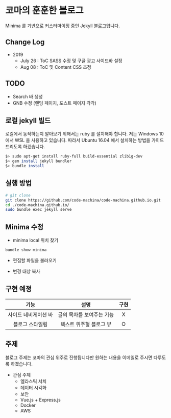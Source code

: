 # 코마의 훈훈한 블로그

Minima 를 기반으로 커스터마이징 중인 Jekyll 블로그입니다.

## Change Log

- 2019
  - July 26 : ToC SASS 수정 및 구글 광고 사이드바 설정
  - Aug 08 : ToC 및 Content CSS 조정

## TODO

- Search 바 생성
- GNB 수정 (랜딩 페이지, 포스트 페이지 각각)

## 로컬 jekyll 빌드

로컬에서 동작하는지 알아보기 위해서는 ruby 를 설치해야 합니다. 저는 Windows 10 에서 WSL 을 사용하고 있습니다. 따라서 Ubuntu 16.04 에서 설치하는 방법을 가이드 드리도록 하겠습니다.

```bash
$> sudo apt-get install ruby-full build-essential zlib1g-dev
$> gem install jekyll bundler
$> bundle install
```

## 실행 방법

```bash
# git clone
git clone https://github.com/code-machina/code-machina.github.io.git
cd ./code-machina.github.io/
sudo bundle exec jekyll serve
```

## Minima 수정

- minima local 위치 찾기

```bash
bundle show minima
```

- 편집할 파일을 불러오기


- 변경 대상 복사


## 구현 예정

|기능|설명|구현|
|:---:|:---:|:---:|
|사이드 네비게이션 바| 글의 목차를 보여주는 기능| X |
|블로그 스타일링| 텍스트 위주형 블로그 뷰 | O |

## 주제

블로그 주제는 코마의 관심 위주로 진행됩니다만 원하는 내용을 이메일로 주시면 다루도록 하겠습니다.

- 관심 주제
  - 엘라스틱 서치
  - 데이터 시각화
  - 보안
  - Vue.js + Express.js
  - Docker
  - AWS